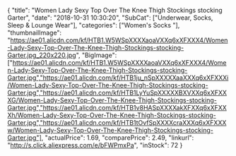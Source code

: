 {
	"title": "Women Lady Sexy Top Over The Knee Thigh Stockings stocking Garter",
	"date": "2018-10-31 10:30:20",
	"SubCat": ["Underwear, Socks, Sleep & Lounge Wear"],
	"categories": ["Women's Socks "],
	"thumbnailImage": "https://ae01.alicdn.com/kf/HTB1.W5WSpXXXXaoaVXXq6xXFXXX4/Women-Lady-Sexy-Top-Over-The-Knee-Thigh-Stockings-stocking-Garter.jpg_220x220.jpg",
	"BigImage": ["https://ae01.alicdn.com/kf/HTB1.W5WSpXXXXaoaVXXq6xXFXXX4/Women-Lady-Sexy-Top-Over-The-Knee-Thigh-Stockings-stocking-Garter.jpg","https://ae01.alicdn.com/kf/HTB1ju_nSpXXXXXaaXXXq6xXFXXXi/Women-Lady-Sexy-Top-Over-The-Knee-Thigh-Stockings-stocking-Garter.jpg","https://ae01.alicdn.com/kf/HTB1LyYuSpXXXXXBXVXXq6xXFXXXG/Women-Lady-Sexy-Top-Over-The-Knee-Thigh-Stockings-stocking-Garter.jpg","https://ae01.alicdn.com/kf/HTB1v8HASpXXXXakXFXXq6xXFXXXh/Women-Lady-Sexy-Top-Over-The-Knee-Thigh-Stockings-stocking-Garter.jpg","https://ae01.alicdn.com/kf/HTB1tOvfSpXXXXcraXXXq6xXFXXXw/Women-Lady-Sexy-Top-Over-The-Knee-Thigh-Stockings-stocking-Garter.jpg"],
	"actualPrice": 1.69,
	"comparePrice": 2.49,
	"linkurl": "http://s.click.aliexpress.com/e/bFWPmxPa",
	"inStock": 72
}

